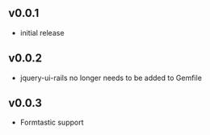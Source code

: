 ## v0.0.1

* initial release

## v0.0.2

* jquery-ui-rails no longer needs to be added to Gemfile

## v0.0.3

* Formtastic support
